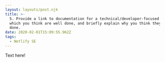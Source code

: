 ```yaml
---
layout: layouts/post.njk
title: >-
  5. Provide a link to documentation for a technical/developer-focused product,
  which you think are well done, and briefly explain why you think they are well
  done.
date: 2020-02-01T15:09:55.962Z
tags:
  - Netlify SE
---
```

Text here!
